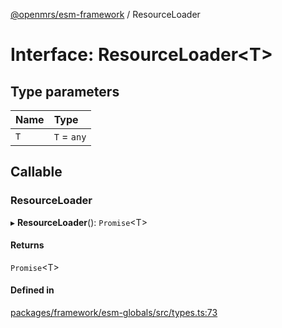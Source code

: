 [@openmrs/esm-framework](../API.md) / ResourceLoader

# Interface: ResourceLoader<T\>

## Type parameters

| Name | Type |
| :------ | :------ |
| `T` | `T` = `any` |

## Callable

### ResourceLoader

▸ **ResourceLoader**(): `Promise`<T\>

#### Returns

`Promise`<T\>

#### Defined in

[packages/framework/esm-globals/src/types.ts:73](https://github.com/openmrs/openmrs-esm-core/blob/master/packages/framework/esm-globals/src/types.ts#L73)
